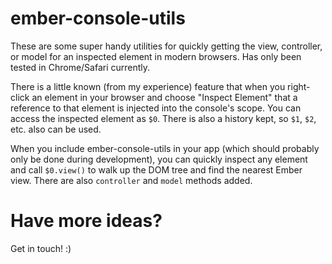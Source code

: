 # ember-console-utils

These are some super handy utilities for quickly getting the view, controller, or model for an inspected element in modern browsers. Has only been tested in Chrome/Safari currently.

There is a little known (from my experience) feature that when you right-click an element in your browser and choose "Inspect Element" that a reference to that element is injected into the console's scope. You can access the inspected element as `$0`. There is also a history kept, so `$1`, `$2`, etc. also can be used.

When you include ember-console-utils in your app (which should probably only be done during development), you can quickly inspect any element and call `$0.view()` to walk up the DOM tree and find the nearest Ember view. There are also `controller` and `model` methods added.

# Have more ideas?

Get in touch! :)